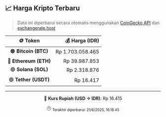 

<!-- HARGA_KRIPTO -->
## 📈 Harga Kripto Terbaru

> Data ini diperbarui secara otomatis menggunakan [CoinGecko API](https://www.coingecko.com/) dan [exchangerate.host](https://exchangerate.host/)

<div align="center">

| 🪙 Token | 💰 Harga (IDR) |
|:------:|---------------:|
| 🟠 **Bitcoin (BTC)**   | Rp 1.703.058.465 |
| 🔵 **Ethereum (ETH)**  | Rp 39.987.853 |
| 🟣 **Solana (SOL)**    | Rp 2.318.876 |
| 🟢 **Tether (USDT)**   | Rp 16.417 |

---

💱 **Kurs Rupiah (USD → IDR)**: Rp 16.415

🕒 <sub>Terakhir diperbarui: 21/6/2025, 16.18.45</sub>

</div>
<!-- /HARGA_KRIPTO -->